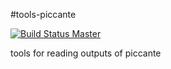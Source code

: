 #tools-piccante

[![Build Status Master](https://travis-ci.org/ALaDyn/tools-piccante.svg?branch=master)](https://travis-ci.org/ALaDyn/tools-piccante "master")

tools for reading outputs of piccante

